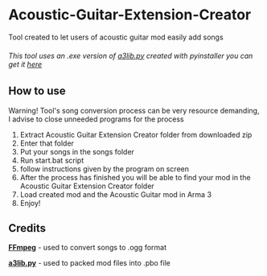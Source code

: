 # Acoustic-Guitar-Extension-Creator
Tool created to let users of acoustic guitar mod easily add songs

###### This tool uses an .exe version of [a3lib.py](https://github.com/4d4a5852/a3lib.py) created with pyinstaller you can get it [here](https://github.com/Hubix9/a3lib.py/releases)

## How to use

Warning! Tool's song conversion process can be very resource demanding, I advise to close unneeded programs for the process

1. Extract Acoustic Guitar Extension Creator folder from downloaded zip
2. Enter that folder
3. Put your songs in the songs folder
4. Run start.bat script
5. follow instructions given by the program on screen
6. After the process has finished you will be able to find your mod in the Acoustic Guitar Extension Creator folder
7. Load created mod and the Acoustic Guitar mod in Arma 3
8. Enjoy!


## Credits
**[FFmpeg](https://www.ffmpeg.org/)** - used to convert songs to .ogg format

**[a3lib.py](https://github.com/4d4a5852/a3lib.py)** - used to packed mod files into .pbo file
